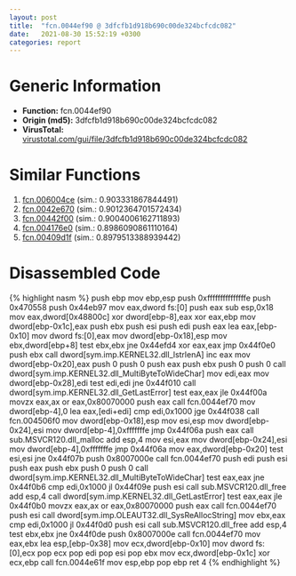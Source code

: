 ```yaml
---
layout: post
title:  "fcn.0044ef90 @ 3dfcfb1d918b690c00de324bcfcdc082"
date:   2021-08-30 15:52:19 +0300
categories: report
---
```


# Generic Information
- **Function:** fcn.0044ef90
- **Origin (md5):** 3dfcfb1d918b690c00de324bcfcdc082
- **VirusTotal:** [virustotal.com/gui/file/3dfcfb1d918b690c00de324bcfcdc082][virustotal_ref]



# Similar Functions

1. [fcn.006004ce][similar_1_ref] (sim.: 0.903331867844491)
2. [fcn.0042e670][similar_2_ref] (sim.: 0.9012364701572434)
3. [fcn.00442f00][similar_3_ref] (sim.: 0.9004006162711893)
4. [fcn.004176e0][similar_4_ref] (sim.: 0.8986090861110164)
5. [fcn.00409d1f][similar_5_ref] (sim.: 0.8979513388939442)


# Disassembled Code

{% highlight nasm %}
push ebp
mov ebp,esp
push 0xfffffffffffffffe
push 0x470558
push 0x44eb97
mov eax,dword fs:[0]
push eax
sub esp,0x18
mov eax,dword[0x48800c]
xor dword[ebp-8],eax
xor eax,ebp
mov dword[ebp-0x1c],eax
push ebx
push esi
push edi
push eax
lea eax,[ebp-0x10]
mov dword fs:[0],eax
mov dword[ebp-0x18],esp
mov ebx,dword[ebp+8]
test ebx,ebx
jne 0x44efd4
xor eax,eax
jmp 0x44f0e0
push ebx
call dword[sym.imp.KERNEL32.dll_lstrlenA]
inc eax
mov dword[ebp-0x20],eax
push 0
push 0
push eax
push ebx
push 0
push 0
call dword[sym.imp.KERNEL32.dll_MultiByteToWideChar]
mov edi,eax
mov dword[ebp-0x28],edi
test edi,edi
jne 0x44f010
call dword[sym.imp.KERNEL32.dll_GetLastError]
test eax,eax
jle 0x44f00a
movzx eax,ax
or eax,0x80070000
push eax
call fcn.0044ef70
mov dword[ebp-4],0
lea eax,[edi+edi]
cmp edi,0x1000
jge 0x44f038
call fcn.004506f0
mov dword[ebp-0x18],esp
mov esi,esp
mov dword[ebp-0x24],esi
mov dword[ebp-4],0xfffffffe
jmp 0x44f06a
push eax
call sub.MSVCR120.dll_malloc
add esp,4
mov esi,eax
mov dword[ebp-0x24],esi
mov dword[ebp-4],0xfffffffe
jmp 0x44f06a
mov eax,dword[ebp-0x20]
test esi,esi
jne 0x44f07b
push 0x8007000e
call fcn.0044ef70
push edi
push esi
push eax
push ebx
push 0
push 0
call dword[sym.imp.KERNEL32.dll_MultiByteToWideChar]
test eax,eax
jne 0x44f0b6
cmp edi,0x1000
jl 0x44f09e
push esi
call sub.MSVCR120.dll_free
add esp,4
call dword[sym.imp.KERNEL32.dll_GetLastError]
test eax,eax
jle 0x44f0b0
movzx eax,ax
or eax,0x80070000
push eax
call fcn.0044ef70
push esi
call dword[sym.imp.OLEAUT32.dll_SysReAllocString]
mov ebx,eax
cmp edi,0x1000
jl 0x44f0d0
push esi
call sub.MSVCR120.dll_free
add esp,4
test ebx,ebx
jne 0x44f0de
push 0x8007000e
call fcn.0044ef70
mov eax,ebx
lea esp,[ebp-0x38]
mov ecx,dword[ebp-0x10]
mov dword fs:[0],ecx
pop ecx
pop edi
pop esi
pop ebx
mov ecx,dword[ebp-0x1c]
xor ecx,ebp
call fcn.0044e61f
mov esp,ebp
pop ebp
ret 4
{% endhighlight %}


[similar_1_ref]: /report/fcn.006004ce@52d540e8e13e0f0bbb8946b2363a382d
[similar_2_ref]: /report/fcn.0042e670@279a61b1e76da49531f1f16fd1102a2d
[similar_3_ref]: /report/fcn.00442f00@4fe6510221c33bf023f6abed461fc13f
[similar_4_ref]: /report/fcn.004176e0@c60344b51fa39a329b92557d24ff7670
[similar_5_ref]: /report/fcn.00409d1f@418e0921f3a9bd4f5bc0dcc59623b5a1
[virustotal_ref]: https://www.virustotal.com/gui/file/3dfcfb1d918b690c00de324bcfcdc082